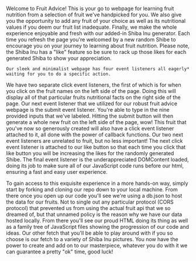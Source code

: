   Welcome to Fruit Advice! This is your go to webpage for learning fruit nutrition from a selection of fruit we've handpicked for you.
We also give you the opportunity to add any fruit of your choice as well as its nutritional values if you deem our fruit list inadequate. Finally, we make the whole experience enjoyable and fresh with our added-in Shiba Inu generator. Each time you refresh the page you're welcomed by a new random Shibe to encourage you on your journey to learning about fruit nutrition. Please note, the Shiba Inu has a "like" feature so be sure to rack up those likes for each generated Shiba to show your appreciation.


    Our sleek and minimalist webpage has four event listeners all eagerly* waiting for you to do a specific action.
We have two separate click event listeners, the first of which is for when you click on the fruit names on the left side of the page. Doing this will display all of that particular fruits nutritional facts on the right side of the page. Our next event listener that we utilized for our robust fruit advice webpage is the submit event listener. You're able to type in the nine provided inputs that we've labeled. Hitting the submit button will then generate a whole new fruit on the left side of the page, wow! This fruit that you've now so generously created will also have a click event listener attached to it, all done with the power of callback functions. Our two next event listeners are unrelated to fruit, but no less important! The next click event listener is attached to our like button so that each time you click that like button you will be increasing the likes for the randomly generated Shibe. The final event listener is the underappreciated DOMContent loaded, doing its job to make sure all of our JavaScript code runs before our html, ensuring a fast and easy user experience.  

To gain access to this exquisite experience in a more hands-on way, simply start by forking and cloning our repo down to your local machine. From there once you open up our code you'll see we're using a db.json to host the data for our fruits. Not to single out any particular protocol (CORS protocol) that prevented us from using the actual fruit api that we so dreamed of, but that unnamed policy is the reason why we have our data hosted locally. From there you'll see our proud HTML doing its thing as well as a family tree of JavaScript files showing the progression of our code and ideas. Our other fetch that you'll be able to play around with if you so choose is our fetch to a variety of Shiba Inu pictures. You now have the power to create and add on to our masterpiece, whatever you do with it we can guarantee a pretty "ok" time, good luck!
